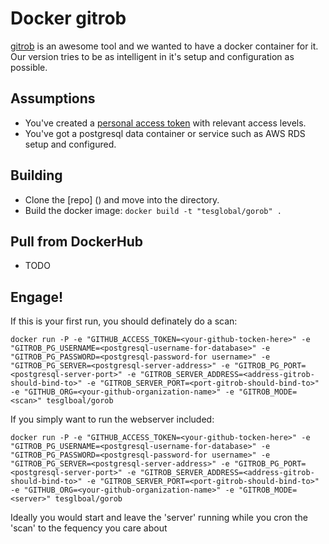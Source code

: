 # Docker gitrob

[gitrob](https://github.com/michenriksen/gitrob) is an awesome tool and we wanted to have a docker container for it. Our version tries to be as intelligent in it's setup and configuration as possible.

## Assumptions

* You've created a [personal access token](https://github.com/settings/applications) with relevant access levels.
* You've got a postgresql data container or service such as AWS RDS setup and configured.


## Building

* Clone the [repo] () and move into the directory.
* Build the docker image:
  `docker build -t "tesglobal/gorob" .`

## Pull from DockerHub

* TODO

## Engage!

If this is your first run, you should definately do a scan:

`docker run -P -e "GITHUB_ACCESS_TOKEN=<your-github-tocken-here>" -e "GITROB_PG_USERNAME=<postgresql-username-for-database>" -e "GITROB_PG_PASSWORD=<postgresql-password-for username>" -e "GITROB_PG_SERVER=<postgresql-server-address>" -e "GITROB_PG_PORT=<postgresql-server-port>" -e "GITROB_SERVER_ADDRESS=<address-gitrob-should-bind-to>" -e "GITROB_SERVER_PORT=<port-gitrob-should-bind-to>" -e "GITHUB_ORG=<your-github-organization-name>" -e "GITROB_MODE=<scan>" tesglboal/gorob`

If you simply want to run the webserver included:

`docker run -P -e "GITHUB_ACCESS_TOKEN=<your-github-tocken-here>" -e "GITROB_PG_USERNAME=<postgresql-username-for-database>" -e "GITROB_PG_PASSWORD=<postgresql-password-for username>" -e "GITROB_PG_SERVER=<postgresql-server-address>" -e "GITROB_PG_PORT=<postgresql-server-port>" -e "GITROB_SERVER_ADDRESS=<address-gitrob-should-bind-to>" -e "GITROB_SERVER_PORT=<port-gitrob-should-bind-to>" -e "GITHUB_ORG=<your-github-organization-name>" -e "GITROB_MODE=<server>" tesglboal/gorob`

Ideally you would start and leave the 'server' running while you cron the 'scan' to the fequency you care about

